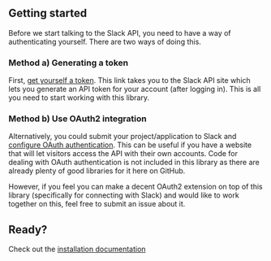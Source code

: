 ## Getting started

Before we start talking to the Slack API, you need to have a way of authenticating yourself. There are two ways of doing this.

### Method a) Generating a token

First, [get yourself a token](https://api.slack.com/#auth). This link takes you to the Slack API site which lets you 
generate an API token for your account (after logging in). This is all you need to start working with this library.


### Method b) Use OAuth2 integration

Alternatively, you could submit your project/application to Slack and [configure OAuth authentication](https://api.slack.com/docs/oauth).
This can be useful if you have a website that will let visitors access the API with their own accounts. Code for dealing
with OAuth authentication is not included in this library as there are already plenty of good libraries for it here on GitHub.

However, if you feel you can make a decent OAuth2 extension on top of this library (specifically for connecting with Slack)
and would like to work together on this, feel free to submit an issue about it.


## Ready?

Check out the [installation documentation](installation.md)
